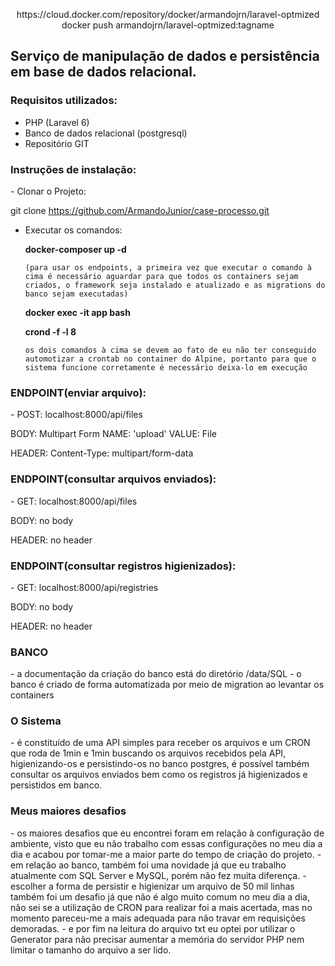 <p align="center">https://cloud.docker.com/repository/docker/armandojrn/laravel-optmized </br>
docker push armandojrn/laravel-optmized:tagname
</p>


<h2>Serviço de manipulação de dados e persistência em base de dados relacional.</h2>

<h3>Requisitos utilizados:</h3>

- PHP (Laravel 6)
- Banco de dados relacional (postgresql)
- Repositório GIT

<h3>Instruções de instalação:</h3>
- Clonar o Projeto:
 
  git clone  https://github.com/ArmandoJunior/case-processo.git
  

- Executar os comandos:
  
  <strong>docker-composer up -d</strong> 
        
      (para usar os endpoints, a primeira vez que executar o comando à cima é necessário aguardar para que todos os containers sejam criados, o framework seja instalado e atualizado e as migrations do banco sejam executadas)
  
  <strong>docker exec -it app bash</strong>
  
  <strong>crond -f -l 8</strong>
  
      os dois comandos à cima se devem ao fato de eu não ter conseguido automotizar a crontab no container do Alpine, portanto para que o sistema funcione corretamente é necessário deixa-lo em execução

<h3>ENDPOINT(enviar arquivo):</h3>
- POST: localhost:8000/api/files 
  
  BODY: Multipart Form NAME: 'upload' VALUE: File

  HEADER: Content-Type: multipart/form-data

<h3>ENDPOINT(consultar arquivos enviados):</h3>
- GET: localhost:8000/api/files

  BODY: no body

  HEADER: no header

<h3>ENDPOINT(consultar registros higienizados):</h3>
- GET: localhost:8000/api/registries

  BODY: no body

  HEADER: no header

<h3>BANCO</h3>
- a documentação da criação do banco está do diretório /data/SQL
- o banco é criado de forma automatizada por meio de migration ao levantar os containers

<h3>O Sistema</h3>
- é constituído de uma API simples para receber os arquivos e um CRON que roda de 1min e 1min buscando os arquivos recebidos pela API, higienizando-os e persistindo-os no banco postgres, é possível também consultar os arquivos enviados bem como os registros já higienizados e persistidos em banco.

<h3>Meus maiores desafios</h3>
- os maiores desafios que eu encontrei foram em relação à configuração de ambiente, visto que eu não trabalho com essas configurações no meu dia a dia e acabou por tomar-me a maior parte do tempo de criação do projeto.
- em relação ao banco, também foi uma novidade já que eu trabalho atualmente com SQL Server e MySQL, porém não fez muita diferença.
- escolher a forma de persistir e higienizar um arquivo de 50 mil linhas também foi um desafio já que não é algo muito comum no meu dia a dia, não sei se a utilização de CRON para realizar foi a mais acertada, mas no momento pareceu-me a mais adequada para não travar em requisições demoradas.
- e por fim na leitura do arquivo txt eu optei por utilizar o Generator para não precisar aumentar a memória do servidor PHP nem limitar o tamanho do arquivo a ser lido.

